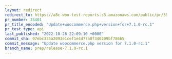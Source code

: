 ```yaml
---
layout: redirect
redirect_to: https://a8c-woo-test-reports.s3.amazonaws.com/public/pr/35401/api/index.html
pr_number: 35401
pr_title_encoded: "Update+woocommerce.php+version+for+7.1.0-rc.1"
pr_test_type: api
last_published: "2022-10-28 22:09:10 +0000"
commit_sha: 07ebc335a2093e1cef1e4d77a0f340209bf786b5
commit_message: "Update woocommerce.php version for 7.1.0-rc.1"
branch_name: prep/release-7.1.0-rc.1
---
```

